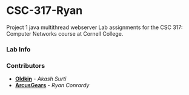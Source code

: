 # CSC-317-Ryan
Project 1 java multithread webserver
Lab assignments for the CSC 317: Computer Networks course at Cornell College.

### Lab Info

### Contributors

+ **[Oldkin](https://github.com/Oldkin)** - *Akash Surti*
+ **[ArcusGears](https://github.com/ArcusGears)** - *Ryan Conrardy*
